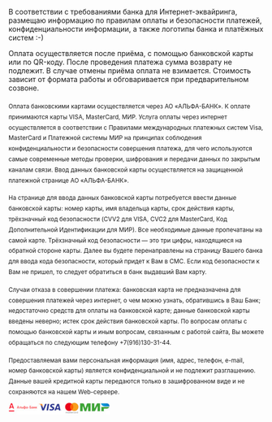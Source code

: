 В соответствии с требованиями банка для Интернет-эквайринга, размещаю информацию по правилам оплаты и безопасности платежей, конфиденциальности информации, а также логотипы банка и платёжных систем :-)

Оплата осуществляется после приёма, с помощью банковской карты или по QR-коду. После проведения платежа сумма возврату не подлежит. В случае отмены приёма оплата не взимается. Стоимость зависит от формата работы и обговаривается при предварительном созвоне.

<sub>Оплата банковскими картами осуществляется через АО «АЛЬФА-БАНК». К оплате принимаются карты VISA, MasterCard, МИР. Услуга оплаты через интернет осуществляется в соответствии с Правилами международных платежных систем Visa, MasterCard и Платежной системы МИР на принципах соблюдения конфиденциальности и безопасности совершения платежа, для чего используются самые современные методы проверки, шифрования и передачи данных по закрытым каналам связи. Ввод данных банковской карты осуществляется на защищенной платежной странице АО «АЛЬФА-БАНК».</sub>

<sub>На странице для ввода данных банковской карты потребуется ввести данные банковской карты: номер карты, имя владельца карты, срок действия карты, трёхзначный код безопасности (CVV2 для VISA, CVC2 для MasterCard, Код Дополнительной Идентификации для МИР). Все необходимые данные пропечатаны на самой карте. Трёхзначный код безопасности — это три цифры, находящиеся на обратной стороне карты. Далее вы будете перенаправлены на страницу Вашего банка для ввода кода безопасности, который придет к Вам в СМС. Если код безопасности к Вам не пришел, то следует обратиться в банк выдавший Вам карту.</sub>

<sub>Случаи отказа в совершении платежа: банковская карта не предназначена для совершения платежей через интернет, о чем можно узнать, обратившись в Ваш Банк; недостаточно средств для оплаты на банковской карте; данные банковской карты введены неверно; истек срок действия банковской карты. По вопросам оплаты с помощью банковской карты и иным вопросам, связанным с работой сайта, Вы можете обращаться по следующим телефону +7(916)130-31-44.</sub>
  
<sub>Предоставляемая вами персональная информация (имя, адрес, телефон, e-mail, номер банковской карты) является конфиденциальной и не подлежит разглашению. Данные вашей кредитной карты передаются только в зашифрованном виде и не сохраняются на нашем Web-сервере.</sub>

![Logo](bank.jpg)
